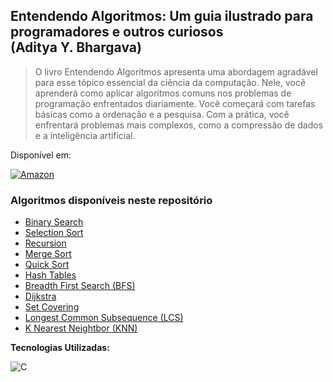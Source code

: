 ## Entendendo Algoritmos: Um guia ilustrado para programadores e outros curiosos <br> (Aditya Y. Bhargava)

> O livro Entendendo Algoritmos apresenta uma abordagem agradável para esse tópico essencial da ciência da computação. Nele, você aprenderá como aplicar
> algoritmos comuns nos problemas de programação enfrentados diariamente. Você começará com tarefas básicas como a ordenação e a pesquisa. Com a prática,
> você enfrentará problemas mais complexos, como a compressão de dados e a inteligência artificial.

Disponível em: 

[![Amazon](https://img.shields.io/badge/amazon-52b5f7?style=for-the-badge&logo=amazon&logoColor=white)](https://www.amazon.com.br/dp/8575225634)

### Algoritmos disponíveis neste repositório

- [Binary Search](https://github.com/Edssaac/grokking-algorithms/tree/main/01)
- [Selection Sort](https://github.com/Edssaac/grokking-algorithms/tree/main/02)
- [Recursion](https://github.com/Edssaac/grokking-algorithms/tree/main/03)
- [Merge Sort](https://github.com/Edssaac/grokking-algorithms/tree/main/04)
- [Quick Sort](https://github.com/Edssaac/grokking-algorithms/tree/main/04)
- [Hash Tables](https://github.com/Edssaac/grokking-algorithms/tree/main/05)
- [Breadth First Search (BFS)](https://github.com/Edssaac/grokking-algorithms/tree/main/06)
- [Dijkstra](https://github.com/Edssaac/grokking-algorithms/tree/main/07)
- [Set Covering](https://github.com/Edssaac/grokking-algorithms/tree/main/08)
- [Longest Common Subsequence (LCS)](https://github.com/Edssaac/grokking-algorithms/tree/main/09)
- [K Nearest Neightbor (KNN)](https://github.com/Edssaac/grokking-algorithms/tree/main/10)

**Tecnologias Utilizadas:**

![C](https://img.shields.io/badge/C-00599C?style=for-the-badge&logo=c&logoColor=white)
